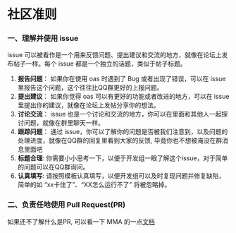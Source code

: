 # 社区准则


### 一、理解并使用 issue

issue 可以被看作是一个用来反馈问题、提出建议和交流的地方，就像在论坛上发布帖子一样。每个 issue 都是一个独立的话题，类似于帖子标题。

1. **报告问题**： 如果你在使用 oas 时遇到了 Bug 或者出现了错误，可以在 issue 里报告这个问题，这个往往比QQ群更好的上报问题。
2. **提出建议**： 如果你觉得 oas 可以有更好的功能或者改进的地方，可以在 issue 里提出你的建议，就像在论坛上发帖分享你的想法。
3. **讨论交流**： issue 也是一个讨论和交流的地方，你可以在里面和其他人一起探讨问题，就像在群里聊天一样。
4. **跟踪问题**： 通过 issue，你可以了解你的问题是否被我们注意到，以及问题的处理进度，就像在QQ群的回复里看到大家的反馈, 毕竟你也不想被淹没在群消息里面吧
5. **标题合理**: 你需要小小思考一下，以便于开发组一眼了解这个issue，对于简单的问题可以在QQ群询问。
6. **认真填写**: 请按照模板认真填写，以便开发组可以及时复现问题并修复缺陷，简单的如 “xx卡住了”、“XX怎么运行不了” 将被忽略掉。

### 二、负责任地使用 Pull Request(PR)

如果还不了解什么是PR, 可以看一下 MMA 的一点[文档](https://maa.plus/docs/2.4-%E7%BA%AF%E7%BD%91%E9%A1%B5%E7%AB%AFPR%E6%95%99%E7%A8%8B.html)